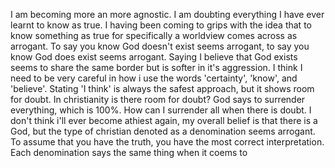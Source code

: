 I am becoming more an more agnostic. I am doubting everything I have ever learnt to know as true. I having been coming to grips with the idea that to know something as true for specifically a worldview comes across as arrogant. To say you know God doesn't exist seems arrogant, to say you know God does exist seems arrogant. Saying I believe that God exists seems to share the same border but is softer in it's aggression. I think I need to be very careful in how i use the words 'certainty', 'know', and 'believe'. Stating 'I think' is always the safest approach, but it shows room for doubt. In christianity is there room for doubt? God says to surrender everything, which is 100%. How can I surrender all when there is doubt. I don't think i'll ever become athiest again, my overall belief is that there is a God, but the type of christian denoted as a denomination seems arrogant. To assume that you have the truth, you have the most correct interpretation. Each denomination says the same thing when it coems to